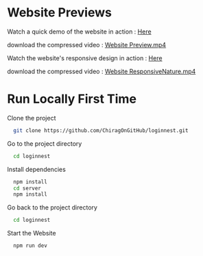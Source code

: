 # Website Previews 

Watch a quick demo of the website in action : [Here](https://drive.google.com/file/d/1LByse-cvUNmIeuXZwjwQffn_cRAmfv5y/view?usp=sharing) 

download the compressed video : [Website Preview.mp4](Website%20Preview.mp4)

Watch the website's responsive design in action : [Here](https://drive.google.com/file/d/1aMJATrJT5IJhX_XuOHbF0k4ZBewUHtHf/view?usp=sharing) 

download the compressed video : [Website ResponsiveNature.mp4](/Website%20ResponsiveNature.mp4)

# Run Locally First Time

Clone the project

```bash
  git clone https://github.com/ChiragOnGitHub/loginnest.git
```

Go to the project directory

```bash
  cd loginnest
```

Install dependencies

```bash
  npm install
  cd server
  npm install
```

Go back to the project directory

```bash
  cd loginnest
```

Start the Website

```bash
  npm run dev
```

